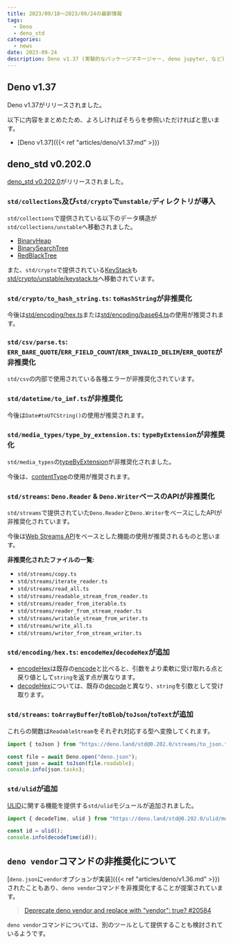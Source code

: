 ```yaml
---
title: 2023/09/18〜2023/09/24の最新情報
tags:
  - Deno
  - deno_std
categories:
  - news
date: 2023-09-24
description: Deno v1.37 (実験的なパッケージマネージャー, deno jupyter, など), deno_std v0.202.0 (std/ulidの追加, 一部モジュールの非推奨化やディレクトリ構造の整理など), deno vendorコマンドの非推奨化について
---
```


## Deno v1.37

Deno v1.37がリリースされました。

以下に内容をまとめたため、よろしければそちらを参照いただければと思います。

* [Deno v1.37]({{< ref "articles/deno/v1.37.md" >}})

## deno_std v0.202.0

[deno_std v0.202.0](https://github.com/denoland/deno_std/releases/tag/0.202.0)がリリースされました。

### `std/collections`及び`std/crypto`で`unstable/`ディレクトリが導入

`std/collections`で提供されている以下のデータ構造が`std/collections/unstable`へ移動されました。

* [BinaryHeap](https://deno.land/std@0.202.0/collections/unstable/binary_heap.ts)
* [BinarySearchTree](https://deno.land/std@0.202.0/collections/unstable/binary_search_tree.ts)
* [RedBlackTree](https://deno.land/std@0.202.0/collections/unstable/red_black_tree.ts)

また、`std/crypto`で提供されている[KeyStack](https://deno.land/std@0.202.0/crypto/keystack.ts?s=KeyStack)も[std/crypto/unstable/keystack.ts](https://deno.land/std@0.202.0/crypto/unstable/keystack.ts)へ移動されています。

### `std/crypto/to_hash_string.ts`: `toHashString`が非推奨化

今後は[std/encoding/hex.ts](https://deno.land/std@0.202.0/encoding/hex.ts)または[std/encoding/base64.ts](https://deno.land/std@0.202.0/encoding/base64.ts)の使用が推奨されます。

### `std/csv/parse.ts`: `ERR_BARE_QUOTE`/`ERR_FIELD_COUNT`/`ERR_INVALID_DELIM`/`ERR_QUOTE`が非推奨化

`std/csv`の内部で使用されている各種エラーが非推奨化されています。

### `std/datetime/to_imf.ts`が非推奨化

今後は`Date#toUTCString()`の使用が推奨されます。

### `std/media_types/type_by_extension.ts`: `typeByExtension`が非推奨化

`std/media_types`の[typeByExtension](https://deno.land/std@0.202.0/media_types/mod.ts?s=typeByExtension)が非推奨化されました。

今後は、[contentType](https://deno.land/std@0.202.0/media_types/mod.ts?s=contentType)の使用が推奨されます。

### `std/streams`: `Deno.Reader` & `Deno.Writer`ベースのAPIが非推奨化

`std/streams`で提供されていた`Deno.Reader`と`Deno.Writer`をベースにしたAPIが非推奨化されています。

今後は[Web Streams API](https://developer.mozilla.org/en-US/docs/Web/API/Streams_API)をベースとした機能の使用が推奨されるものと思います。

**非推奨化されたファイルの一覧:**

- `std/streams/copy.ts`
- `std/streams/iterate_reader.ts`
- `std/streams/read_all.ts`
- `std/streams/readable_stream_from_reader.ts`
- `std/streams/reader_from_iterable.ts`
- `std/streams/reader_from_stream_reader.ts`
- `std/streams/writable_stream_from_writer.ts`
- `std/streams/write_all.ts`
- `std/streams/writer_from_stream_writer.ts`

### `std/encoding/hex.ts`: `encodeHex`/`decodeHex`が追加

- [encodeHex](https://deno.land/std@0.202.0/encoding/hex.ts?s=encodeHex)は既存の[encode](https://deno.land/std@0.202.0/encoding/hex.ts?s=encode)と比べると、引数をより柔軟に受け取れる点と戻り値として`string`を返す点が異なります。
- [decodeHex](https://deno.land/std@0.202.0/encoding/hex.ts?s=decodeHex)については、既存の[decode](https://deno.land/std@0.202.0/encoding/hex.ts?s=decode)と異なり、`string`を引数として受け取ります。

### `std/streams`: `toArrayBuffer`/`toBlob`/`toJson`/`toText`が追加

これらの関数は`ReadableStream`をそれぞれ対応する型へ変換してくれます。

```javascript
import { toJson } from "https://deno.land/std@0.202.0/streams/to_json.ts";

const file = await Deno.open("deno.json");
const json = await toJson(file.readable);
console.info(json.tasks);
```

### `std/ulid`が追加

[ULID](https://github.com/ulid/spec)に関する機能を提供する`std/ulid`モジュールが追加されました。

```javascript
import { decodeTime, ulid } from "https://deno.land/std@0.202.0/ulid/mod.ts";

const id = ulid();
console.info(decodeTime(id));
```

## `deno vendor`コマンドの非推奨化について

[`deno.json`に`vendor`オプションが実装]({{< ref "articles/deno/v1.36.md" >}})されたこともあり、`deno vendor`コマンドを非推奨化することが提案されています。

> [Deprecate deno vendor and replace with "vendor": true? #20584](https://github.com/denoland/deno/issues/20584)

`deno vendor`コマンドについては、別のツールとして提供することも検討されているようです。
